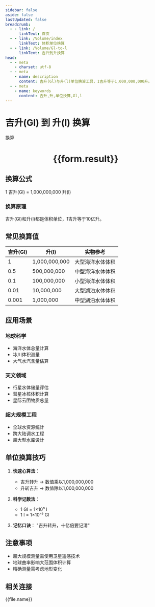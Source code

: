 ```yaml
---
sidebar: false
aside: false
lastUpdated: false
breadcrumb:
  - - link: /
      linkText: 首页
  - - link: /Volume/index
      linkText: 体积单位换算
  - - link: /Volume/Gl-to-l
      linkText: 吉升到升换算
head:
  - - meta
    - charset: utf-8
  - - meta
    - name: description
      content: 吉升(Gl)与升(l)单位换算工具，1吉升等于1,000,000,000升。
  - - meta
    - name: keywords
      content: 吉升,升,单位换算,Gl,l
---
```


# 吉升(Gl) 到 升(l) 换算

<script setup>
import { onMounted, reactive, inject ,ref  } from 'vue'
import { NButton,NForm ,NFormItem,NInput,NInputNumber,NSelect,NCard,useMessage ,NGrid ,NGi } from 'naive-ui'
import { defineClientComponent } from 'vitepress'
import { Volume } from '../../files';

const convert = inject('convert')
const formRef = ref(null);
const rules = {
  number:{
    required: true,
    type: 'number',
    trigger: "blur"
  }
}
const form = reactive({
  number:null,
  result:'',
  title:'吉升(Gl)到升(l)换算'
})

const convertHandler = (e) => {
  e.preventDefault();
  formRef.value?.validate((errors)=>{
    if (!errors) {
      form.result = `${form.number} Gl = ${convert(form.number).from('Gl').to('l')} l`
    }
  })
}
</script>

<n-form size="large" :model="form" ref='formRef' :rules="rules">
  <n-form-item label="数值" path="number">
    <n-input-number size="large" style="width:100%" :min="0" v-model:value="form.number" placeholder="请输入吉升数值" />
  </n-form-item>
  <n-form-item>
    <n-button type="primary" style="width:100%" @click="convertHandler">换算</n-button>
  </n-form-item>
</n-form>
<n-card embedded :bordered="false" hoverable>
  <div style="text-align:center">
    <h1>{{form.result}}</h1>
  </div>
</n-card>

## 换算公式
1 吉升(Gl) = 1,000,000,000 升(l)

### 换算原理
吉升(Gl)和升(l)都是体积单位，1吉升等于10亿升。

## 常见换算值
| 吉升(Gl) | 升(l) | 实物参考                 |
|---------|------|--------------------------|
| 1       | 1,000,000,000 | 大型海洋水体体积          |
| 0.5     | 500,000,000 | 中型海洋水体体积          |
| 0.1     | 100,000,000 | 小型海洋水体体积          |
| 0.01    | 10,000,000 | 大型湖泊水体体积          |
| 0.001   | 1,000,000 | 中型湖泊水体体积          |

## 应用场景
### 地球科学
- 海洋水体总量计算
- 冰川体积测量
- 大气水汽含量估算

### 天文领域
- 行星水体储量评估
- 彗星冰核体积计算
- 星际云团物质总量

### 超大规模工程
- 全球水资源统计
- 跨大陆调水工程
- 超大型水库设计

## 单位换算技巧
1. **快速心算法**：
   - 吉升转升 → 数值乘以1,000,000,000
   - 升转吉升 → 数值除以1,000,000,000

2. **科学记数法**：
   - 1 Gl = 1×10⁹ l
   - 1 l = 1×10⁻⁹ Gl

3. **记忆口诀**：
   "吉升转升，十亿倍要记清"

## 注意事项
- 超大规模测量需使用卫星遥感技术
- 地球曲率影响大范围体积计算
- 精确测量需考虑地形变化

## 相关连接
<n-grid x-gap="12" :cols="4">
  <n-gi v-for="(file, index) in Volume" :key="index">
    <n-button
      text
      tag="a"
      :href="file.path"
      type="primary"
    >
      {{file.name}}
    </n-button>
  </n-gi>
</n-grid>